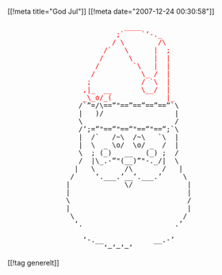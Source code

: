 [[!meta  title="God Jul"]]
[[!meta  date="2007-12-24 00:30:58"]]
<pre>                          <font color="#ff0000">  ____</font>
               <font color="#ff0000">           ;`    `&#8217;-._
                         / \        /\
                       /`   \      |  ;
                      /      \     |  |
                     /        `\   |  |
                    /           \_ /  |
                   ;            / `\  |
                  ,|_  __       \__/  |
                  _\_o/_(             |_</font>
                 /`&#8221;=/\==&#8221;"==&#8221;==&#8221;==&#8221;==&#8221;`\
                 |   )/                 |
                 \                      /
                 /&#8217;;=&#8221;"==&#8221;"==&#8221;"==&#8221;"==&#8221;;`\
                 |  /`   /~\  /~\   `\  |
                 |  \  _ \o/  \o/ _  /  |
                 \  ; (_)   __   (_) ;  /
                 /  |\_.-&#8221;"(__)&#8221;"-._/|  \
                |   \       /\       /   |
               /     &#8216;.___.&#8217;__&#8217;.___.&#8217;     \
              |             \/             |
              |                            |
              \                            /
              |                            |
               \                          /
                &#8216;.                      .&#8217;

                  &#8216;-.__            __.-&#8217;
                       &#8216;&#8212;&#8217;&#8211;&#8217;&#8212;&#8217;</pre>

[[!tag  generelt]]